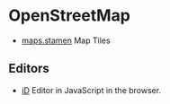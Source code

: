 # OpenStreetMap #

- [maps.stamen](http://maps.stamen.com/) Map Tiles

## Editors ##

- [iD](https://github.com/systemed/iD) Editor in JavaScript in the browser.
